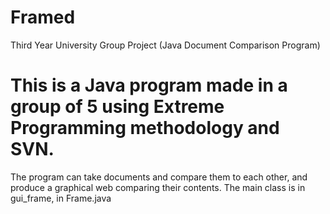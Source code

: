 # Framed
Third Year University Group Project (Java Document Comparison Program)

# This is a Java program made in a group of 5 using Extreme Programming methodology and SVN.
The program can take documents and compare them to each other, and produce a graphical web comparing their contents.
The main class is in gui_frame, in Frame.java

